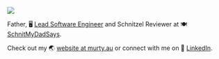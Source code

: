 [![](https://user-images.githubusercontent.com/608191/172973305-6ed30f3c-51e9-4b11-b7c5-ca0f6ff015c7.jpg)](https://murty.au)

Father, 🖥️ [Lead Software Engineer](https://murty.au/tags/Career/) and Schnitzel Reviewer at 🍽️ [SchnitMyDadSays](http://schnitmydadsays.com/).

Check out my 🌏 [website at murty.au](https://murty.au) or connect with me on 🏢 [LinkedIn](https://linkedin.com/in/brendanmurty).

